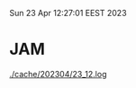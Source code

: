 Sun 23 Apr 12:27:01 EEST 2023
# JAM
<a href='./cache/202304/23_12.log'>./cache/202304/23_12.log</a>
